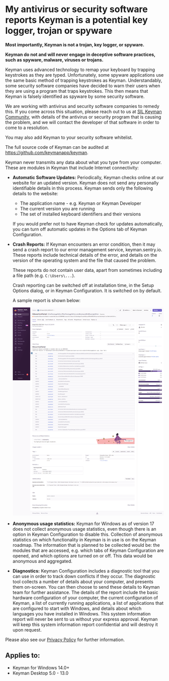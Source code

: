 # My antivirus or security software reports Keyman is a potential key logger, trojan or spyware

**Most importantly, Keyman is not a trojan, key logger, or spyware.**

**Keyman do not and will never engage in deceptive software practices, such as
spyware, malware, viruses or trojans.**

Keyman uses advanced technology to remap your keyboard by trapping keystrokes as
they are typed.  Unfortunately, some spyware applications use the same basic
method of trapping keystrokes as Keyman.  Understandably, some security software
companies have decided to warn their users when they are using a program that
traps keystrokes.  This then means that Keyman is falsely identified as spyware
by some security software.

We are working with antivirus and security software companies to remedy this.
If you come across this situation, please reach out to us at [SIL Keyman
Community](https://community.software.sil.org/c/keyman/19), with details of the
antivirus or security program that is causing the problem, and we will contact
the developer of that software in order to come to a resolution.

You may also add Keyman to your security software whitelist.

The full source code of Keyman can be audited at
https://github.com/keymanapp/keyman.

Keyman never transmits any data about what you type from your computer.  These
are modules in Keyman that include Internet connectivity:

  - **Automatic Software Updates:** Periodically, Keyman checks online at our
    website for an updated version.  Keyman does not send any personally
    identifiable details in this process. Keyman sends only the following
    details to the website:
    - The application name - e.g. Keyman or Keyman Developer
    - The current version you are running
    - The set of installed keyboard identifiers and their versions

    If you would prefer not to have Keyman check for updates automatically, you
    can turn off automatic updates in the Options tab of Keyman Configuration.

  - **Crash Reports:** If Keyman encounters an error condition, then it may send
    a crash report to our error management service, keyman.sentry.io. These
    reports include technical details of the error, and details on the version
    of the operating system and the file that caused the problem.

    These reports do not contain user data, apart from sometimes including a
    file path (e.g. `C:\Users\...`).

    Crash reporting can be switched off at installation time, in the Setup
    Options dialog, or in Keyman Configuration. It is switched on by default.

    A sample report is shown below:

    [![Sample Sentry crash report](./assets/kb0013/sentry.png)](./assets/kb0013/sentry.png)

  - **Anonymous usage statistics:** Keyman for Windows as of version 17 does not
    collect anonymous usage statistics, even though there is an option in Keyman
    Configuration to disable this. Collection of anonymous statistics on which
    functionality in Keyman is in use is on the Keyman roadmap. The information
    that is planned to be collected would be: the modules that are accessed,
    e.g. which tabs of Keyman Configuration are opened, and which options are
    turned on or off. This data would be anonymous and aggregated.

  - **Diagnostics:** Keyman Configuration includes a diagnostic tool that you
    can use in order to track down conflicts if they occur.  The diagnostic tool
  collects a number of details about your computer, and presents them on-screen.
  You can then choose to send these details to Keyman team for further
  assistance.  The details of the report include the basic hardware
  configuration of your computer, the current configuration of Keyman, a list of
  currently running applications, a list of applications that are configured to
  start with Windows, and details about which languages you have installed in
  Windows.  This system information report will never be sent to us without your
  express approval. Keyman will keep this system information report confidential
  and will destroy it upon request.

Please also see our [Privacy Policy](https://keyman.com/privacy) for further
information.

## Applies to:
* Keyman for Windows 14.0+
* Keyman Desktop 5.0 - 13.0
